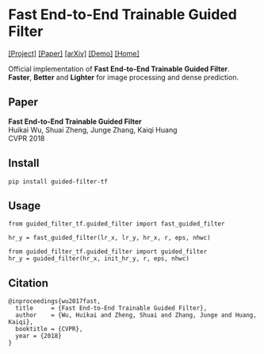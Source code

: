 # Fast End-to-End Trainable Guided Filter
[[Project]](http://wuhuikai.me/DeepGuidedFilterProject)    [[Paper]](http://wuhuikai.me/DeepGuidedFilterProject/deep_guided_filter.pdf)    [[arXiv]](https://arxiv.org/abs/1803.05619)    [[Demo]](http://wuhuikai.me/DeepGuidedFilterProject#demo)    [[Home]](http://wuhuikai.me)

Official implementation of **Fast End-to-End Trainable Guided Filter**.     
**Faster**, **Better** and **Lighter**  for image processing and dense prediction.

## Paper
**Fast End-to-End Trainable Guided Filter**     
Huikai Wu, Shuai Zheng, Junge Zhang, Kaiqi Huang    
CVPR 2018

## Install
```
pip install guided-filter-tf
```
## Usage
```
from guided_filter_tf.guided_filter import fast_guided_filter
    
hr_y = fast_guided_filter(lr_x, lr_y, hr_x, r, eps, nhwc)
```
```
from guided_filter_tf.guided_filter import guided_filter
hr_y = guided_filter(hr_x, init_hr_y, r, eps, nhwc)
``` 
## Citation
```
@inproceedings{wu2017fast,
  title     = {Fast End-to-End Trainable Guided Filter},
  author    = {Wu, Huikai and Zheng, Shuai and Zhang, Junge and Huang, Kaiqi},
  booktitle = {CVPR},
  year = {2018}
}
```